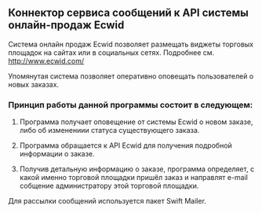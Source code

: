 ## Коннектор сервиса сообщений к API  системы онлайн-продаж Ecwid

Система онлайн продаж Ecwid позволяет размещать виджеты торговых площадок на сайтах или в социальных сетях.
Подробнее см. http://www.ecwid.com/

Упомянутая система позволяет оперативно оповещать пользователей о новых заказах.

### Принцип работы данной программы состоит в следующем:

1. Программа получает оповещение от системы Ecwid о новом заказе, либо об изменениии статуса существующего заказа.

2. Программа обращается к API Ecwid для получения подробной информации о заказе.

3. Получив детальную информацию о заказе, программа определяет, с какой именно торговой площадки пришёл заказ и направлят e-mail собщение администратору этой торговой площадки.

Для рассылки сообщений используется пакет Swift Mailer.
